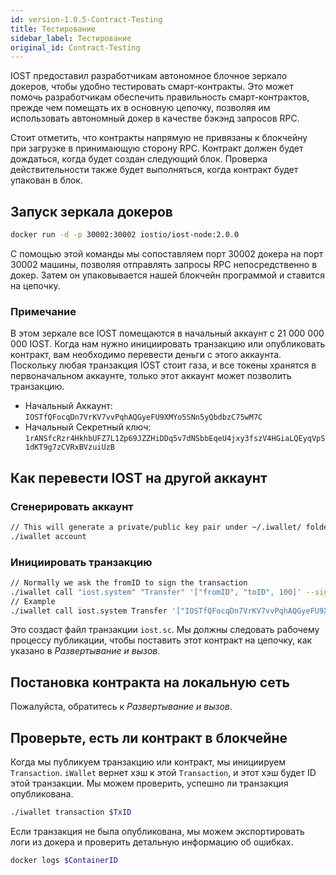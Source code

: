 ```yaml
---
id: version-1.0.5-Contract-Testing
title: Тестирование
sidebar_label: Тестирование
original_id: Contract-Testing
---
```


IOST предоставил разработчикам автономное блочное зеркало докеров, чтобы удобно тестировать смарт-контракты. Это может помочь разработчикам обеспечить правильность смарт-контрактов, прежде чем помещать их в основную цепочку, позволяя им использовать автономный докер в качестве бэкэнд запросов RPC.

Стоит отметить, что контракты напрямую не привязаны к блокчейну при загрузке в принимающую сторону RPC. Контракт должен будет дождаться, когда будет создан следующий блок. Проверка действительности также будет выполняться, когда контракт будет упакован в блок.

## Запуск зеркала докеров

```bash
docker run -d -p 30002:30002 iostio/iost-node:2.0.0
```

С помощью этой команды мы сопоставляем порт 30002 докера на порт 30002 машины, позволяя отправлять запросы RPC непосредственно в докер. Затем он упаковывается нашей блокчейн программой и ставится на цепочку.

### Примечание

В этом зеркале все IOST помещаются в начальный аккаунт с 21 000 000 000 IOST. Когда нам нужно инициировать транзакцию или опубликовать контракт, вам необходимо перевести деньги с этого аккаунта. Поскольку любая транзакция IOST стоит газа, и все токены хранятся в первоначальном аккаунте, только этот аккаунт может позволить транзакцию.

- Начальный Аккаунт: `IOSTfQFocqDn7VrKV7vvPqhAQGyeFU9XMYo5SNn5yQbdbzC75wM7C`
- Начальный Секретный ключ: `1rANSfcRzr4HkhbUFZ7L1Zp69JZZHiDDq5v7dNSbbEqeU4jxy3fszV4HGiaLQEyqVpS1dKT9g7zCVRxBVzuiUzB`

## Как перевести IOST на другой аккаунт

### Сгенерировать аккаунт

```bash
// This will generate a private/public key pair under ~/.iwallet/ folder
./iwallet account
```

### Инициировать транзакцию

```bash
// Normally we ask the fromID to sign the transaction
./iwallet call "iost.system" "Transfer" '["fromID", "toID", 100]' --signer "ID0, ID1"
// Example
./iwallet call iost.system Transfer '["IOSTfQFocqDn7VrKV7vvPqhAQGyeFU9XMYo5SNn5yQbdbzC75wM7C", "IOSTfQFocqDn7VrKV7vvPqhAQGyeFU9XMYo5SNn5yQbdbzC75wM7C", 100]' --signers "IOSTfQFocqDn7VrKV7vvPqhAQGyeFU9XMYo5SNn5yQbdbzC75wM7C"
```

Это создаст файл транзакции `iost.sc`. Мы должны следовать рабочему процессу публикации, чтобы поставить этот контракт на цепочку, как указано в *Развертывание и вызов*.

## Постановка контракта на локальную сеть

Пожалуйста, обратитесь к *Развертывание и вызов*.

## Проверьте, есть ли контракт в блокчейне

Когда мы публикуем транзакцию или контракт, мы инициируем `Transaction`. `iWallet` вернет хэш к этой `Transaction`, и этот хэш будет ID этой транзакции. Мы можем проверить, успешно ли транзакция опубликована.

```bash
./iwallet transaction $TxID
```

Если транзакция не была опубликована, мы можем экспортировать логи из докера и проверить детальную информацию об ошибках.

```bash
docker logs $ContainerID
```
